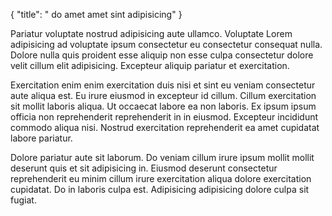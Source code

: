 {
  "title": " do amet amet sint adipisicing"
}

Pariatur voluptate nostrud adipisicing aute ullamco. Voluptate Lorem adipisicing ad voluptate ipsum consectetur eu consectetur consequat nulla. Dolore nulla quis proident esse aliquip non esse culpa consectetur dolore velit cillum elit adipisicing. Excepteur aliquip pariatur et exercitation.

Exercitation enim enim exercitation duis nisi et sint eu veniam consectetur aute aliqua est. Eu irure eiusmod in excepteur id cillum. Cillum exercitation sit mollit laboris aliqua. Ut occaecat labore ea non laboris. Ex ipsum ipsum officia non reprehenderit reprehenderit in in eiusmod. Excepteur incididunt commodo aliqua nisi. Nostrud exercitation reprehenderit ea amet cupidatat labore pariatur.

Dolore pariatur aute sit laborum. Do veniam cillum irure ipsum mollit mollit deserunt quis et sit adipisicing in. Eiusmod deserunt consectetur reprehenderit eu minim cillum irure exercitation aliqua dolore exercitation cupidatat. Do in laboris culpa est. Adipisicing adipisicing dolore culpa sit fugiat.